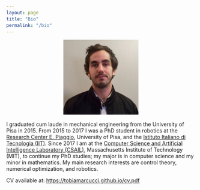 ```yaml
---
layout: page
title: "Bio"
permalink: "/bio"
---
```


<p align="center">
<img src="me2.jpg"  width="200px"/>
</p>

I graduated cum laude in mechanical engineering from the University of Pisa in 2015.
From 2015 to 2017 I was a PhD student in robotics at the [Research Center E. Piaggio](https://www.centropiaggio.unipi.it), University of Pisa, and the [Istituto Italiano di Tecnologia (IIT)](https://www.iit.it/en-US/).
Since 2017 I am at the [Computer Science and Artificial Intelligence Laboratory (CSAIL)](https://www.csail.mit.edu), Massachusetts Institute of Technology (MIT), to continue my PhD studies; my major is in computer science and my minor in mathematics.
My main research interests are control theory, numerical optimization, and robotics.

CV available at: <a href="https://tobiamarcucci.github.io/cv.pdf" target="_blank">https://tobiamarcucci.github.io/cv.pdf</a>
